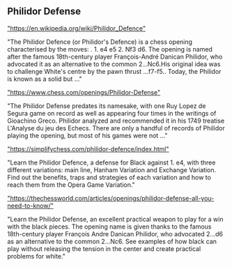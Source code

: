 <h2>Philidor Defense</h2>
<p><a href="https://en.wikipedia.org/wiki/Philidor_Defence">"https://en.wikipedia.org/wiki/Philidor_Defence"</a></p>

<p>"The Philidor Defence (or Philidor's Defence) is a chess opening characterised by the moves: . 1. e4 e5 2. Nf3 d6. The opening is named after the famous 18th-century player François-André Danican Philidor, who advocated it as an alternative to the common 2...Nc6.His original idea was to challenge White's centre by the pawn thrust ...f7-f5.. Today, the Philidor is known as a solid but ..." </p>

<p><a href="https://www.chess.com/openings/Philidor-Defense">"https://www.chess.com/openings/Philidor-Defense"</a></p>

<p>"The Philidor Defense predates its namesake, with one Ruy Lopez de Segura game on record as well as appearing four times in the writings of Gioachino Greco. Philidor analyzed and recommended it in his 1749 treatise L'Analyse du jeu des Echecs. There are only a handful of records of Philidor playing the opening, but most of his games were not ..." </p>

<p><a href="https://simplifychess.com/philidor-defence/index.html">"https://simplifychess.com/philidor-defence/index.html"</a></p>

<p>"Learn the Philidor Defence, a defense for Black against 1. e4, with three different variations: main line, Hanham Variation and Exchange Variation. Find out the benefits, traps and strategies of each variation and how to reach them from the Opera Game Variation." </p>

<p><a href="https://thechessworld.com/articles/openings/philidor-defense-all-you-need-to-know/">"https://thechessworld.com/articles/openings/philidor-defense-all-you-need-to-know/"</a></p>

<p>"Learn the Philidor Defense, an excellent practical weapon to play for a win with the black pieces. The opening name is given thanks to the famous 18th-century player François Andre Danican Philidor, who advocated 2…d6 as an alternative to the common 2…Nc6. See examples of how black can play without releasing the tension in the center and create practical problems for white." </p>

